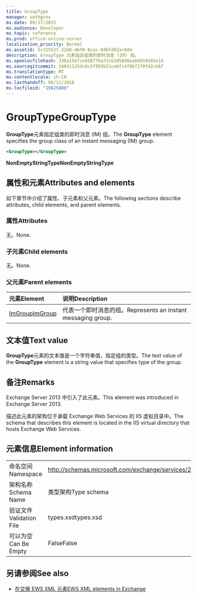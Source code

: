```yaml
---
title: GroupType
manager: sethgros
ms.date: 09/17/2015
ms.audience: Developer
ms.topic: reference
ms.prod: office-online-server
localization_priority: Normal
ms.assetid: 5c31552f-22b8-4bf0-8cac-046fd92ac0d4
description: GroupType 元素指定组类的即时消息 (IM) 组。
ms.openlocfilehash: 330a1567ce85877ba73c6205898ea66b59585e16
ms.sourcegitcommit: 34041125dc8c5f993b21cebfc4f8b72f0fd2cb6f
ms.translationtype: MT
ms.contentlocale: zh-CN
ms.lasthandoff: 06/11/2018
ms.locfileid: "19825800"
---
```

# <a name="grouptype"></a><span data-ttu-id="fa5de-103">GroupType</span><span class="sxs-lookup"><span data-stu-id="fa5de-103">GroupType</span></span>

<span data-ttu-id="fa5de-104">**GroupType**元素指定组类的即时消息 (IM) 组。</span><span class="sxs-lookup"><span data-stu-id="fa5de-104">The **GroupType** element specifies the group class of an instant messaging (IM) group.</span></span> 
  
```XML
<GroupType></GroupType>
```

 <span data-ttu-id="fa5de-105">**NonEmptyStringType**</span><span class="sxs-lookup"><span data-stu-id="fa5de-105">**NonEmptyStringType**</span></span>
## <a name="attributes-and-elements"></a><span data-ttu-id="fa5de-106">属性和元素</span><span class="sxs-lookup"><span data-stu-id="fa5de-106">Attributes and elements</span></span>

<span data-ttu-id="fa5de-107">如下章节中介绍了属性、子元素和父元素。</span><span class="sxs-lookup"><span data-stu-id="fa5de-107">The following sections describe attributes, child elements, and parent elements.</span></span>
  
### <a name="attributes"></a><span data-ttu-id="fa5de-108">属性</span><span class="sxs-lookup"><span data-stu-id="fa5de-108">Attributes</span></span>

<span data-ttu-id="fa5de-109">无。</span><span class="sxs-lookup"><span data-stu-id="fa5de-109">None.</span></span>
  
### <a name="child-elements"></a><span data-ttu-id="fa5de-110">子元素</span><span class="sxs-lookup"><span data-stu-id="fa5de-110">Child elements</span></span>

<span data-ttu-id="fa5de-111">无。</span><span class="sxs-lookup"><span data-stu-id="fa5de-111">None.</span></span>
  
### <a name="parent-elements"></a><span data-ttu-id="fa5de-112">父元素</span><span class="sxs-lookup"><span data-stu-id="fa5de-112">Parent elements</span></span>

|<span data-ttu-id="fa5de-113">**元素**</span><span class="sxs-lookup"><span data-stu-id="fa5de-113">**Element**</span></span>|<span data-ttu-id="fa5de-114">**说明**</span><span class="sxs-lookup"><span data-stu-id="fa5de-114">**Description**</span></span>|
|:-----|:-----|
|[<span data-ttu-id="fa5de-115">ImGroup</span><span class="sxs-lookup"><span data-stu-id="fa5de-115">ImGroup</span></span>](imgroup.md) <br/> |<span data-ttu-id="fa5de-116">代表一个即时消息的组。</span><span class="sxs-lookup"><span data-stu-id="fa5de-116">Represents an instant messaging group.</span></span>  <br/> |
   
## <a name="text-value"></a><span data-ttu-id="fa5de-117">文本值</span><span class="sxs-lookup"><span data-stu-id="fa5de-117">Text value</span></span>

<span data-ttu-id="fa5de-118">**GroupType**元素的文本值是一个字符串值，指定组的类型。</span><span class="sxs-lookup"><span data-stu-id="fa5de-118">The text value of the **GroupType** element is a string value that specifies type of the group.</span></span> 
  
## <a name="remarks"></a><span data-ttu-id="fa5de-119">备注</span><span class="sxs-lookup"><span data-stu-id="fa5de-119">Remarks</span></span>

<span data-ttu-id="fa5de-120">Exchange Server 2013 中引入了此元素。</span><span class="sxs-lookup"><span data-stu-id="fa5de-120">This element was introduced in Exchange Server 2013.</span></span>
  
<span data-ttu-id="fa5de-121">描述此元素的架构位于承载 Exchange Web Services 的 IIS 虚拟目录中。</span><span class="sxs-lookup"><span data-stu-id="fa5de-121">The schema that describes this element is located in the IIS virtual directory that hosts Exchange Web Services.</span></span>
  
## <a name="element-information"></a><span data-ttu-id="fa5de-122">元素信息</span><span class="sxs-lookup"><span data-stu-id="fa5de-122">Element information</span></span>

|||
|:-----|:-----|
|<span data-ttu-id="fa5de-123">命名空间</span><span class="sxs-lookup"><span data-stu-id="fa5de-123">Namespace</span></span>  <br/> |http://schemas.microsoft.com/exchange/services/2006/types  <br/> |
|<span data-ttu-id="fa5de-124">架构名称</span><span class="sxs-lookup"><span data-stu-id="fa5de-124">Schema Name</span></span>  <br/> |<span data-ttu-id="fa5de-125">类型架构</span><span class="sxs-lookup"><span data-stu-id="fa5de-125">Type schema</span></span>  <br/> |
|<span data-ttu-id="fa5de-126">验证文件</span><span class="sxs-lookup"><span data-stu-id="fa5de-126">Validation File</span></span>  <br/> |<span data-ttu-id="fa5de-127">types.xsd</span><span class="sxs-lookup"><span data-stu-id="fa5de-127">types.xsd</span></span>  <br/> |
|<span data-ttu-id="fa5de-128">可以为空</span><span class="sxs-lookup"><span data-stu-id="fa5de-128">Can Be Empty</span></span>  <br/> |<span data-ttu-id="fa5de-129">False</span><span class="sxs-lookup"><span data-stu-id="fa5de-129">False</span></span>  <br/> |
   
## <a name="see-also"></a><span data-ttu-id="fa5de-130">另请参阅</span><span class="sxs-lookup"><span data-stu-id="fa5de-130">See also</span></span>



- [<span data-ttu-id="fa5de-131">在交换 EWS XML 元素</span><span class="sxs-lookup"><span data-stu-id="fa5de-131">EWS XML elements in Exchange</span></span>](ews-xml-elements-in-exchange.md)

